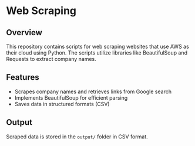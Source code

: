 # **Web Scraping**

## Overview
This repository contains scripts for web scraping websites that use AWS as their cloud using Python. The scripts utilize libraries like BeautifulSoup and Requests to extract company names.

## Features
- Scrapes company names and retrieves links from Google search
- Implements BeautifulSoup for efficient parsing
- Saves data in structured formats (CSV)

## Output
Scraped data is stored in the `output/` folder in CSV format.
